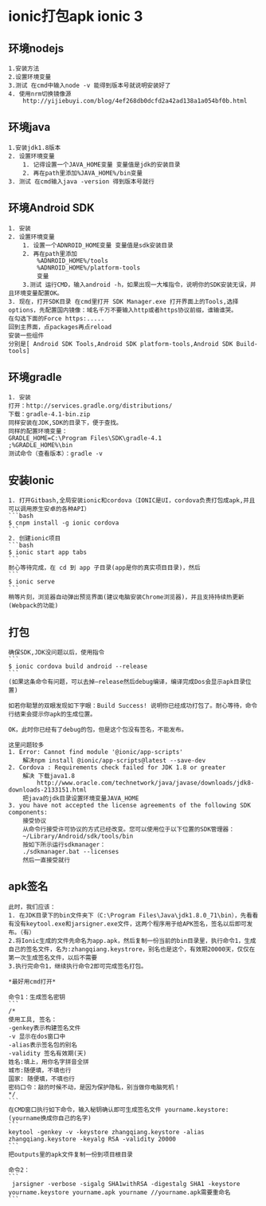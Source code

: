 # ionic打包apk ionic 3
    
## 环境nodejs
    1.安装方法
    2.设置环境变量
    3.测试 在cmd中输入node -v 能得到版本号就说明安装好了
    4. 使用nrm切换镜像源
        http://yijiebuyi.com/blog/4ef268db0dcfd2a42ad138a1a054bf0b.html
## 环境java
    1.安装jdk1.8版本
    2. 设置环境变量
        1. 记得设置一个JAVA_HOME变量 变量值是jdk的安装目录
        2. 再在path里添加%JAVA_HOME%/bin变量
    3. 测试 在cmd输入java -version 得到版本号就行

## 环境Android SDK
    1. 安装
    2. 设置环境变量
        1. 设置一个ADNROID_HOME变量 变量值是sdk安装目录
        2. 再在path里添加
            %ADNROID_HOME%/tools  
            %ADNROID_HOME%/platform-tools
            变量
        3.测试 运行CMD，输入android -h，如果出现一大堆指令，说明你的SDK安装无误，并且环境变量配置OK。
    3. 现在，打开SDK目录 在cmd里打开 SDK Manager.exe 打开界面上的Tools,选择options，先配置国内镜像：域名千万不要输入http或者https协议前缀，谁输谁哭。
    在勾选下面的Force https:.....
    回到主界面，点packages再点reload
    安装一些组件
    分别是[ Android SDK Tools,Android SDK platform-tools,Android SDK Build-tools]

## 环境gradle
    1. 安装
    打开：http://services.gradle.org/distributions/
    下载：gradle-4.1-bin.zip
    同样安装在JDK,SDK的目录下，便于查找。
    同样的配置环境变量：
    GRADLE_HOME=C:\Program Files\SDK\gradle-4.1
    ;%GRADLE_HOME%\bin
    测试命令（查看版本）：gradle -v

## 安装Ionic
    1. 打开Gitbash,全局安装ionic和cordova（IONIC是UI，cordova负责打包成apk,并且可以调用原生安卓的各种API）
    ```bash
    $ cnpm install -g ionic cordova
    ```
    2. 创建ionic项目
    ```bash
    $ ionic start app tabs
    ```
    耐心等待完成，在 cd 到 app 子目录(app是你的真实项目目录)，然后
    ```
    $ ionic serve
    ```
    稍等片刻，浏览器自动弹出预览界面(建议电脑安装Chrome浏览器)，并且支持持续热更新(Webpack的功能)


## 打包
    确保SDK,JDK没问题以后，使用指令
    ```
    $ ionic cordova build android --release
    ```
    (如果这条命令有问题，可以去掉–release然后debug编译，编译完成Dos会显示apk目录位置)

    如若你聪慧的双眼发现如下字眼：Build Success! 说明你已经成功打包了。耐心等待，命令行结束会提示你apk的生成位置。

    OK，此时你已经有了debug的包，但是这个包没有签名，不能发布。

    这里问题较多
    1. Error: Cannot find module '@ionic/app-scripts'
        解决npm install @ionic/app-scripts@latest --save-dev
    2. Cordova : Requirements check failed for JDK 1.8 or greater
        解决 下载java1.8
            http://www.oracle.com/technetwork/java/javase/downloads/jdk8-downloads-2133151.html
        把java的jdk目录设置环境变量JAVA_HOME
    3. you have not accepted the license agreements of the following SDK components:
        接受协议 
        从命令行接受许可协议的方式已经改变。您可以使用位于以下位置的SDK管理器：
        ~/Library/Android/sdk/tools/bin
        按如下所示运行sdkmanager：
        ./sdkmanager.bat --licenses
        然后一直接受就行

## apk签名
    此时，我们应该：
    1. 在JDK目录下的bin文件夹下（C:\Program Files\Java\jdk1.8.0_71\bin），先看看有没有keytool.exe和jarsigner.exe文件，这两个程序用于给APK签名，签名以后即可发布。（有）
    2.将Ionic生成的文件先命名为app.apk，然后复制一份当前的bin目录里，执行命令1，生成自己的签名文件，名为:zhangqiang.keystrore，别名也是这个，有效期20000天，仅仅在第一次生成签名文件，以后不需要
    3.执行完命令1，继续执行命令2即可完成签名打包。

    *最好用cmd打开*

    命令1：生成签名密钥
    ```
    /*
    使用工具, 签名：
    -genkey表示构建签名文件
    -v 显示在dos窗口中 
    -alias表示签名包的别名 
    -validity 签名有效期(天)
    姓名:填上，用你名字拼音全拼
    城市:随便填，不填也行
    国家: 随便填，不填也行
    密码口令：敲的时候不动，是因为保护隐私，别当做你电脑死机！
    */
    ```
    在CMD窗口执行如下命令，输入秘钥确认即可生成签名文件 yourname.keystore:(yourname换成你自己的名字)
    ```
    keytool -genkey -v -keystore zhangqiang.keystore -alias zhangqiang.keystore -keyalg RSA -validity 20000
    ```
    把outputs里的apk文件复制一份到项目根目录

    命令2：
    ```
     jarsigner -verbose -sigalg SHA1withRSA -digestalg SHA1 -keystore yourname.keystore yourname.apk yourname //yourname.apk需要重命名
    ```



